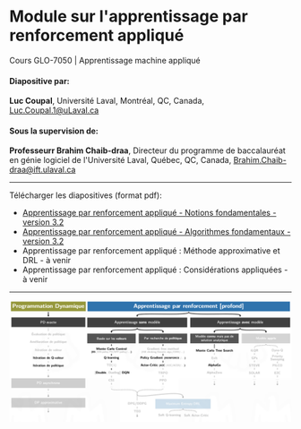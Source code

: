 # Module sur l'apprentissage par renforcement appliqué 
Cours GLO-7050 | Apprentissage machine appliqué

#### Diapositive par:
 **Luc Coupal**, Université Laval, Montréal, QC, Canada, [Luc.Coupal.1@uLaval.ca](Luc.Coupal.1@uLaval.ca) 

#### Sous la supervision de:

**Professeurr Brahim Chaib-draa**, Directeur du programme de baccalauréat en génie logiciel de l'Université Laval, Québec, QC, Canada,
[Brahim.Chaib-draa@ift.ulaval.ca](Brahim.Chaib-draa@ift.ulaval.ca)

---

Télécharger les diapositives (format pdf): 
- [Apprentissage par renforcement appliqué - Notions fondamentales - version 3.2](https://github.com/RedLeader962/GLO-7050-Module-Apprentissage-par-renforcement/raw/master/RL-Notions-fondamentales-v32.pdf) 
- [Apprentissage par renforcement appliqué - Algorithmes fondamentaux - version 3.2](https://github.com/RedLeader962/GLO-7050-Module-Apprentissage-par-renforcement/raw/master/DPAndRL-Algorithmes-fondamentaux-v32.pdf) 
- Apprentissage par renforcement appliqué : Méthode approximative et DRL - à venir
- Apprentissage par renforcement appliqué : Considérations appliquées  - à venir

---

![algorithmeCouvertDansLeCours](images/algorithmeCouvertDansLeCours.png) 
